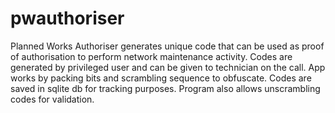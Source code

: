 # pwauthoriser
Planned Works Authoriser generates unique code that can be used as proof of authorisation to perform network maintenance activity. Codes are generated by privileged user and can be given to technician on the call. App works by packing bits and scrambling sequence to obfuscate. Codes are saved in sqlite db for tracking purposes. Program also allows unscrambling codes for validation.
